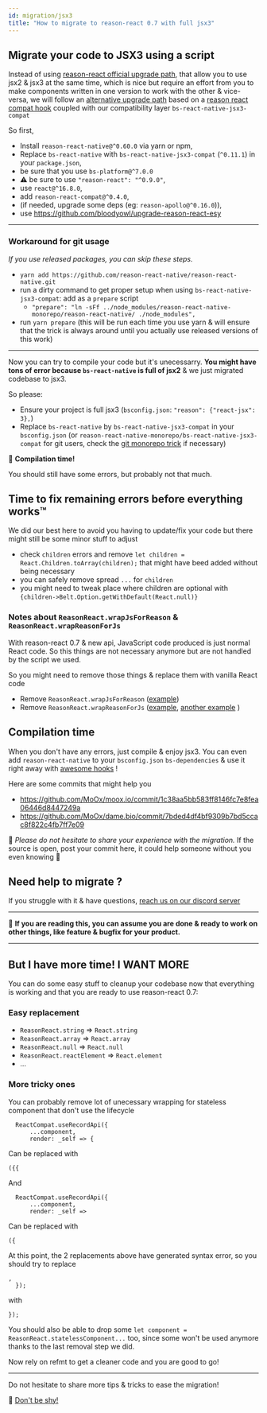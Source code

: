 ```yaml
---
id: migration/jsx3
title: "How to migrate to reason-react 0.7 with full jsx3"
---
```


## Migrate your code to JSX3 using a script

Instead of using
[reason-react official upgrade path](https://reasonml.github.io/reason-react/docs/en/jsx.html#migrating-from-version-2-to-version-3),
that allow you to use jsx2 & jsx3 at the same time, which is nice but require an
effort from you to make components written in one version to work with the other
& vice-versa, we will follow an
[alternative upgrade path](https://bloodyowl.github.io/blog/2019-04-19-an-alternative-migration-path-for-reason-react/)
based on a
[reason react compat hook](https://github.com/bloodyowl/reason-react-compat)
coupled with our compatibility layer `bs-react-native-jsx3-compat`

So first,

- Install `reason-react-native@^0.60.0` via yarn or npm,
- Replace `bs-react-native` with `bs-react-native-jsx3-compat` (`^0.11.1`) in
  your `package.json`,
- be sure that you use `bs-platform@^7.0.0`
- ⚠️ be sure to use `"reason-react": "^0.9.0"`,
- use `react@^16.8.0`,
- add `reason-react-compat@^0.4.0`,
- (if needed, upgrade some deps (eg: `reason-apollo@^0.16.0`)),
- use https://github.com/bloodyowl/upgrade-reason-react-esy

---

### Workaround for git usage

_If you use released packages, you can skip these steps._

- `yarn add https://github.com/reason-react-native/reason-react-native.git`
- run a dirty command to get proper setup when using
  `bs-react-native-jsx3-compat`: add as a `prepare` script
  - `"prepare": "ln -sFf ../node_modules/reason-react-native-monorepo/reason-react-native/ ./node_modules",`
- run `yarn prepare` (this will be run each time you use yarn & will ensure that
  the trick is always around until you actually use released versions of this
  work)

---

Now you can try to compile your code but it's unecessarry. **You might have tons
of error because `bs-react-native` is full of jsx2** & we just migrated codebase
to jsx3.

So please:

- Ensure your project is full jsx3 (`bsconfig.json`:
  `"reason": {"react-jsx": 3},`)
- Replace `bs-react-native` by `bs-react-native-jsx3-compat` in your
  `bsconfig.json` (or `reason-react-native-monorepo/bs-react-native-jsx3-compat`
  for git users, check the
  [git monorepo trick](https://github.com/reason-react-native/reason-react-native#-usage-from-git-repo)
  if necessary)

🎉 **Compilation time!**

You should still have some errors, but probably not that much.

## Time to fix remaining errors before everything works™

We did our best here to avoid you having to update/fix your code but there might
still be some minor stuff to adjust

- check `children` errors and remove
  `let children = React.Children.toArray(children);` that might have beed added
  without being necessary
- you can safely remove spread `...` for `children`
- you might need to tweak place where children are optional with
  `{children->Belt.Option.getWithDefault(React.null)}`

### Notes about `ReasonReact.wrapJsForReason` & `ReasonReact.wrapReasonForJs`

With reason-react 0.7 & new api, JavaScript code produced is just normal React
code. So this things are not necessary anymore but are not handled by the script
we used.

So you might need to remove those things & replace them with vanilla React code

- Remove `ReasonReact.wrapJsForReason`
  ([example](https://github.com/MoOx/moox.io/commit/1c38aa5bb583ff8146fc7e8fea06446d8447249a#diff-2ed4f80b953266403fd687c51270ebfa))
- Remove `ReasonReact.wrapReasonForJs`
  ([example](https://github.com/MoOx/moox.io/commit/1c38aa5bb583ff8146fc7e8fea06446d8447249a#diff-fe8d8d6fb5aac7a6cb2657ff9de22d89L65),
  [another example](https://github.com/MoOx/moox.io/commit/1c38aa5bb583ff8146fc7e8fea06446d8447249a#diff-cad3bf1049ec571062e3ad1e8c8857aaL72)
  )

## Compilation time

When you don't have any errors, just compile & enjoy jsx3. You can even add
`reason-react-native` to your `bsconfig.json` `bs-dependencies` & use it right
away with
[awesome hooks](https://reasonml.github.io/reason-react/docs/en/components) !

Here are some commits that might help you

- https://github.com/MoOx/moox.io/commit/1c38aa5bb583ff8146fc7e8fea06446d8447249a
- https://github.com/MoOx/dame.bio/commit/7bded4df4bf9309b7bd5ccac8f822c4fb7ff7e09

🙏 _Please do not hesitate to share your experience with the migration._ If the
source is open, post your commit here, it could help someone without you even
knowing 🤷‍

## Need help to migrate ?

If you struggle with it & have questions,
[reach us on our discord server](https://reason-react-native.github.io/discord/)

---

🎉 **If you are reading this, you can assume you are done & ready to work on
other things, like feature & bugfix for your product.**

---

## But I have more time! I WANT MORE

You can do some easy stuff to cleanup your codebase now that everything is
working and that you are ready to use reason-react 0.7:

### Easy replacement

- `ReasonReact.string` => `React.string`
- `ReasonReact.array` => `React.array`
- `ReasonReact.null` => `React.null`
- `ReasonReact.reactElement` => `React.element`
- ...

### More tricky ones

You can probably remove lot of unecessary wrapping for stateless component that
don't use the lifecycle

```reason
  ReactCompat.useRecordApi({
      ...component,
      render: _self => {
```

Can be replaced with

```reason
({{

```

And

```reason
  ReactCompat.useRecordApi({
      ...component,
      render: _self =>
```

Can be replaced with

```reason
({
```

At this point, the 2 replacements above have generated syntax error, so you
should try to replace

```reason
,
  });
```

with

```reason
});

```

You should also be able to drop some
`let component = ReasonReact.statelessComponent...` too, since some won't be
used anymore thanks to the last removal step we did.

Now rely on refmt to get a cleaner code and you are good to go!

---

Do not hesitate to share more tips & tricks to ease the migration!

🙏
[Don't be shy!](https://github.com/reason-react-native/reason-react-native/issues/new?title=JSX3+migration+trick&body=Hey%20I%20have%20a%20trick%20that%20I%20can%20share%20with%20you%20to%20ease%20jsx3%20migration%3A)
